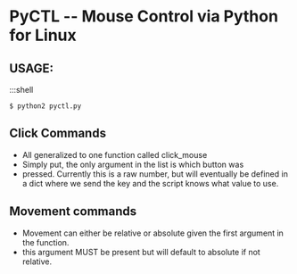# PyCTL -- Mouse Control via Python for Linux

## USAGE:

:::shell
```
$ python2 pyctl.py
```

## Click Commands

* All generalized to one function called click\_mouse
* Simply put, the only argument in the list is which button was
* pressed.  Currently this is a raw number, but will eventually be defined in a
  dict where we send the key and the script knows what value to use.


## Movement commands

* Movement can either be relative or absolute given the first argument in the
  function.
* this argument MUST be present but will default to absolute if not relative.
